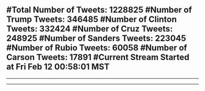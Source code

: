 #Total Number of Tweets: 1228825 
#Number of Trump Tweets: 346485
#Number of Clinton Tweets: 332424
#Number of Cruz Tweets: 248925
#Number of Sanders Tweets: 223045
#Number of Rubio Tweets: 60058
#Number of Carson Tweets: 17891
#Current Stream Started at Fri Feb 12 00:58:01 MST
---
---
---
